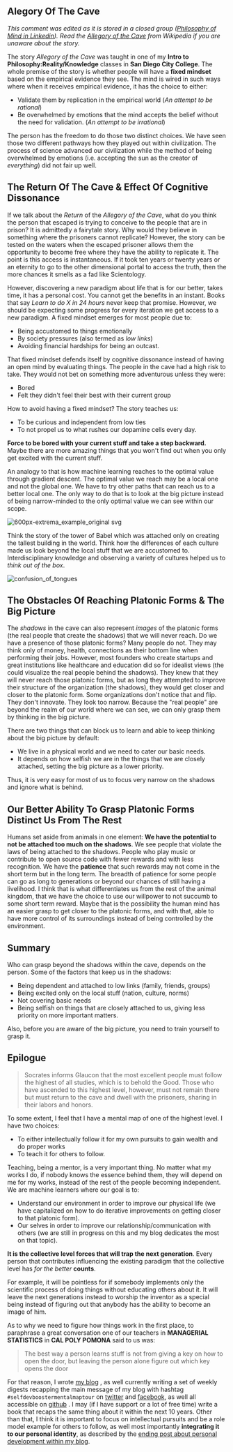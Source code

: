## Alegory Of The Cave
*This comment was edited as it is stored in a closed group ([Philosophy of Mind in Linkedin](https://www.linkedin.com/groups/4011660)). Read the [Allegory of the Cave](https://en.wikipedia.org/wiki/Allegory_of_the_Cave) from Wikipedia if you are unaware about the story.*

The story *Allegory of the Cave* was taught in one of my **Intro to Philosophy:Reality/Knowledge** classes in **San Diego City College**. The whole premise of the story is whether people will have a **fixed mindset** based on the empirical evidence they see. The mind is wired in such ways where when it receives empirical evidence, it has the choice to either:
* Validate them by replication in the empirical world (*An attempt to be rational*) 
* Be overwhelmed by emotions that the mind accepts the belief without the need for validation. (*An attempt to be irrational*)

The person has the freedom to do those two distinct choices. We have seen those two different pathways how they played out within civilization. The process of science advanced our civilization while the method of being overwhelmed by emotions (i.e. accepting the sun as the creator of *everything*) did not fair up well.

## The Return Of The Cave & Effect Of Cognitive Dissonance

If we talk about the *Return* of the *Allegory of the Cave*, what do you think the person that escaped is trying to conceive to the people that are in prison? It is admittedly a fairytale story. Why would they believe in something where the prisoners cannot replicate? However, the story can be tested on the waters when the escaped prisoner allows them the opportunity to become free where they have the ability to replicate it. The point is this access is instantaneous. If it took ten years or twenty years or an eternity to go to the other dimensional portal to access the truth, then the more chances it smells as a fad like Scientology.

However, discovering a new paradigm about life that is for our better, takes time, it has a personal cost. You cannot get the benefits in an instant. Books that say *Learn to do X in 24 hours* never keep that promise. However, we should be expecting some progress for every iteration we get access to a new paradigm. A fixed mindset emerges for most people due to: 
* Being accustomed to things emotionally
* By society pressures (also termed as *low links*)
* Avoiding financial hardships for being an outcast. 

That fixed mindset defends itself by cognitive dissonance instead of having an open mind by evaluating things. The people in the cave had a high risk to take. They would not bet on something more adventurous unless they were: 
* Bored 
* Felt they didn't feel their best with their current group 

How to avoid having a fixed mindset? The story teaches us: 
* To be curious and independent from low ties
* To not propel us to what rushes our dopamine cells every day. 

**Force to be bored with your current stuff and take a step backward.**  Maybe there are more amazing things that you won't find out when you only get excited with the current stuff. 

An analogy to that is how machine learning reaches to the optimal value through gradient descent. The optimal value we reach may be a local one and not the global one. We have to try other paths that can reach us to a better local one. The only way to do that is to look at the big picture instead of being narrow-minded to the only optimal value we can see within our scope.

![600px-extrema_example_original svg](https://cloud.githubusercontent.com/assets/12673581/18609644/7378110a-7d39-11e6-8960-575f4008955d.png)

Think the story of the tower of Babel which was attached only on creating the tallest building in the world. Think how the differences of each culture made us look beyond the local stuff that we are accustomed to. Interdisciplinary knowledge and observing a variety of cultures helped us to *think out of the box*. 

![confusion_of_tongues](https://cloud.githubusercontent.com/assets/12673581/18609667/fd3b454c-7d39-11e6-8070-f7e37e9c4a0a.png)

## The Obstacles Of Reaching Platonic Forms & The Big Picture 
 
The *shadows* in the cave can also represent *images* of the platonic forms (the real people that create the shadows) that we will never reach. Do we have a presence of those platonic forms? Many people do not. They may think only of money, health, connections as their bottom line when performing their jobs. However, most founders who create startups and great institutions like healthcare and education did so for idealist views (the could visualize the real people behind the shadows). They knew that they will never reach those platonic forms, but as long they attempted to improve their structure of the organization (the shadows),  they would get closer and closer to the platonic form. Some organizations don't notice that and flip. They don't innovate. They look too narrow. Because the "real people" are beyond the realm of our world where we can see, we can only grasp them by thinking in the big picture. 

There are two things that can block us to learn and able to keep thinking about the big picture by default:
* We live in a physical world and we need to cater our basic needs.   
* It depends on how selfish we are in the things that we are closely attached, setting the big picture as a lower priority. 

Thus, it is very easy for most of us to focus very narrow on the shadows and ignore what is behind. 

## Our Better Ability To Grasp Platonic Forms Distinct Us From The Rest

Humans set aside from animals in one element: **We have the potential to not be attached too much on the shadows**. We see people that violate the laws of being attached to the shadows. People who play music or contribute to open source code with fewer rewards and with less recognition.  We have the **patience** that such rewards may not come in the short term but in the long term. The breadth of patience for some people can go as long to generations or beyond our chances of still having a livelihood. I think that is what differentiates us from the rest of the animal kingdom, that we have the choice to use our willpower to not succumb to some short term reward. Maybe that is the possibility the human mind has an easier grasp to get closer to the platonic forms, and with that, able to have more control of its surroundings instead of being controlled by the environment.

## Summary

Who can grasp beyond the shadows within the cave, depends on the person. Some of the factors that keep us in the shadows:
* Being dependent and attached to low links (family, friends, groups)
* Being excited only on the local stuff (nation, culture, norms)
* Not covering basic needs
* Being selfish on things that are closely attached to us, giving less priority on more important matters.

Also, before you are aware of the big picture, you need to train yourself to grasp it. 

## Epilogue 

> Socrates informs Glaucon that the most excellent people must follow the highest of all studies, which is to behold the Good. Those who have ascended to this highest level, however, must not remain there but must return to the cave and dwell with the prisoners, sharing in their labors and honors.

To some extent, I feel that I have a mental map of one of the highest level. I have two choices: 
* To either intellectually follow it for my own pursuits to gain wealth and do proper works  
* To teach it for others to follow. 

Teaching, being a mentor, is a very important thing. No matter what my works I do, if nobody knows the essence behind them, they will depend on me for my works, instead of the rest of the people becoming independent. We are machine learners where our goal is to: 
* Understand our environment in order to improve our physical life (we have capitalized on how to do iterative improvements on getting closer to that platonic form).
* Our selves in order to improve our relationship/communication with others (we are still in progress on this and my blog dedicates the most on that topic).

**It is the collective level forces that will trap the next generation**. Every person that contributes influencing the existing paradigm that the collective level has *for the better* **counts**.

For example, it will be pointless for if somebody implements only the scientific process of doing things without educating others about it. It will leave the next generations instead to worship the inventor as a special being instead of figuring out that anybody has the ability to become an image of him.

As to why we need to figure how things work in the first place, to paraphrase a great conversation one of our teachers in **MANAGERIAL STATISTICS** in **CAL POLY POMONA** said to us was:

> The best way a person learns stuff is not from giving a key on how to open the door, but leaving the person alone figure out which key opens the door

For that reason, I wrote [my blog](http://www.softwaredeveloperlife.blogspot.com) , as well currently writing a set of weekly digests recapping the main message of my blog with hashtag `#selfdevboostermentalmaptour` on [twitter](https://twitter.com/SoftDevLife) and [facebook](https://www.facebook.com/softdevlife), as well all accessible on [github](https://github.com/softdevlife/contributed_articles/tree/master/selfdevboostermentalmaptour) . I may (if I have support or a lot of free time) write a book that recaps the same thing about it within the next 10 years. Other than that, I think it is important to focus on intellectual pursuits and be a role model example for others to follow, as well most importantly **integrating it to our personal identity**, as described by the [ending post about personal development within my blog](https://softwaredeveloperlife.blogspot.sg/2016/08/mental-map-epilogue-motivation-two.html).
